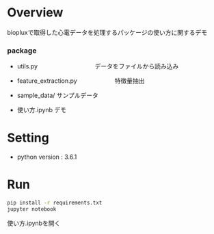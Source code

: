 # Overview
biopluxで取得した心電データを処理するパッケージの使い方に関するデモ

### package
 - utils.py      　　　　　　　　　   データをファイルから読み込み
 - feature_extraction.py 　　　　　　特徴量抽出

 - sample_data/                  サンプルデータ
 - 使い方.ipynb                   デモ

# Setting

- python version : 3.6.1


# Run

```sh
pip install -r requirements.txt
jupyter notebook
```

使い方.ipynbを開く
